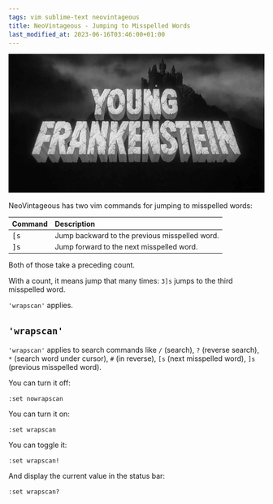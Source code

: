 ```yaml
---
tags: vim sublime-text neovintageous
title: NeoVintageous - Jumping to Misspelled Words
last_modified_at: 2023-06-16T03:46:00+01:00
---
```


![Young Frankenstein (1974)](/assets/young-frankenstein.webp)

NeoVintageous has two vim commands for jumping to misspelled words:

Command | Description
:------ | :----------
<kbd>[s</kbd> | Jump backward to the previous misspelled word.
<kbd>]s</kbd> | Jump forward to the next misspelled word.

Both of those take a preceding count.

With a count, it means jump that many times: `3]s` jumps to the third misspelled word.

`'wrapscan'` applies.

## `'wrapscan'`

`'wrapscan'` applies to search commands like `/` (search), `?` (reverse search), `*` (search word under cursor), `#` (in reverse), `[s` (next misspelled word), `]s` (previous misspelled word).

You can turn it off:

```vim
:set nowrapscan
```

You can turn it on:

```vim
:set wrapscan
```

You can toggle it:

```vim
:set wrapscan!
```

And display the current value in the status bar:

```vim
:set wrapscan?
```
